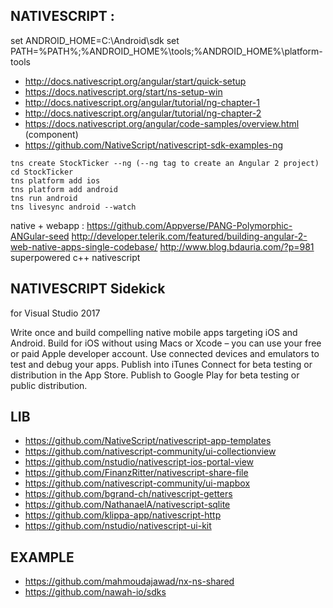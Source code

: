 

## NATIVESCRIPT : 
set ANDROID_HOME=C:\Android\sdk 
set PATH=%PATH%;%ANDROID_HOME%\tools;%ANDROID_HOME%\platform-tools 
 
- http://docs.nativescript.org/angular/start/quick-setup 
- https://docs.nativescript.org/start/ns-setup-win 
- http://docs.nativescript.org/angular/tutorial/ng-chapter-1 
- http://docs.nativescript.org/angular/tutorial/ng-chapter-2 
- https://docs.nativescript.org/angular/code-samples/overview.html (component) 
- https://github.com/NativeScript/nativescript-sdk-examples-ng

```
tns create StockTicker --ng (--ng tag to create an Angular 2 project)
cd StockTicker
tns platform add ios
tns platform add android
tns run android 
tns livesync android --watch 
```
 
native + webapp : 
https://github.com/Appverse/PANG-Polymorphic-ANGular-seed 
http://developer.telerik.com/featured/building-angular-2-web-native-apps-single-codebase/ 
http://www.blog.bdauria.com/?p=981		superpowered c++ nativescript

 
## NATIVESCRIPT Sidekick
for Visual Studio 2017

Write once and build compelling native mobile apps targeting iOS and Android.
Build for iOS without using Macs or Xcode – you can use your free or paid Apple developer account.
Use connected devices and emulators to test and debug your apps.
Publish into iTunes Connect for beta testing or distribution in the App Store.
Publish to Google Play for beta testing or public distribution.

## LIB

- https://github.com/NativeScript/nativescript-app-templates
- https://github.com/nativescript-community/ui-collectionview
- https://github.com/nstudio/nativescript-ios-portal-view
- https://github.com/FinanzRitter/nativescript-share-file
- https://github.com/nativescript-community/ui-mapbox
- https://github.com/bgrand-ch/nativescript-getters
- https://github.com/NathanaelA/nativescript-sqlite
- https://github.com/klippa-app/nativescript-http
- https://github.com/nstudio/nativescript-ui-kit

## EXAMPLE
- https://github.com/mahmoudajawad/nx-ns-shared
- https://github.com/nawah-io/sdks